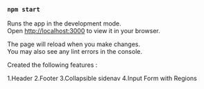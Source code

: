 ### `npm start`

Runs the app in the development mode.\
Open [http://localhost:3000](http://localhost:3000) to view it in your browser.

The page will reload when you make changes.\
You may also see any lint errors in the console.

Created the following features : 

1.Header 
2.Footer
3.Collapsible sidenav
4.Input Form with Regions
